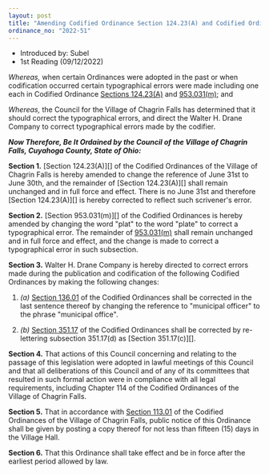 ```yaml
---
layout: post
title: "Amending Codified Ordinance Section 124.23(A) and Codified Ordinance 953.031(M) to Correct Typographical Errors"
ordinance_no: "2022-51"
---
```


- Introduced by: Subel
- 1st Reading (09/12/2022)

_Whereas,_ when certain Ordinances were adopted in the past or when codification
occurred certain typographical errors were made including one each in Codified
Ordinance [Sections 124.23(A)][CF Section 124.23(A)] and [953.031(m)][CF
Section 953.031(m)]; and

_Whereas,_ the Council for the Village of Chagrin Falls has determined that it
should correct the typographical errors, and direct the Walter H. Drane Company
to correct typographical errors made by the codifier.

**_Now Therefore, Be It Ordained by the Council of the Village of Chagrin Falls,
Cuyahoga County, State of Ohio:_**

**Section 1.** [Section 124.23(A)][] of the Codified Ordinances of the Village
of Chagrin Falls is hereby amended to change the reference of June 31st to June
30th, and the remainder of [Section 124.23(A)][] shall remain unchanged and in
full force and effect. There is no June 31st and therefore [Section 124.23(A)][]
is hereby corrected to reflect such scrivener's error.

**Section 2.** [Section 953.031(m)][] of the Codified Ordinances is hereby
amended by changing the word "plat" to the word "plate" to correct a
typographical error. The remainder of [953.031(m)][CF Section 953.031(m)] shall
remain unchanged and in full force and effect, and the change is made to correct
a typographical error in such subsection.

**Section 3.** Walter H. Drane Company is hereby directed to correct errors made
during the publication and codification of the following Codified Ordinances by
making the following changes:

1. _(a)_ [Section 136.01][CF Section 136.01] of the Codified Ordinances shall be
corrected in the last sentence thereof by changing the reference to "municipal
officer" to the phrase "municipal office".

2. _(b)_ [Section 351.17][CF Section 351.17] of the Codified Ordinances shall be
corrected by re-lettering subsection 351.17(d) as [Section 351.17(c)][].

**Section 4.** That actions of this Council concerning and relating to the
passage of this legislation were adopted in lawful meetings of this Council and
that all deliberations of this Council and of any of its committees that
resulted in such formal action were in compliance with all legal requirements,
including Chapter 114 of the Codified Ordinances of the Village of Chagrin
Falls.

**Section 5.** That in accordance with [Section 113.01][CF Section 113.01] of
the Codified Ordinances of the Village of Chagrin Falls, public notice of this
Ordinance shall be given by posting a copy thereof for not less than fifteen
(15) days in the Village Hall.

**Section 6.** That this Ordinance shall take effect and be in force after the
earliest period allowed by law.

[CF Section 113.01]:</chapters/chapter-113-ordinances-and-resolutions/#11301-publication-and-posting>
[CF Section 124.23(A)]:</chapters/chapter-124-municipal-income-tax-effective-january-1-2016/#12423(A)>
[CF Section 136.01]:</chapters/chapter-136-board-of-zoning-appeals/#13601-establishment-members>
[CF Section 351.17(c)]:</chapters/chapter-351-parking-generally/#35117(c)>
[CF Section 351.17]:</chapters/chapter-351-parking-generally/#35117-waiver>
[CF Section 953.031(m)]:</chapters/chapter-953-evergreen-cemetery/#953031(m)>
